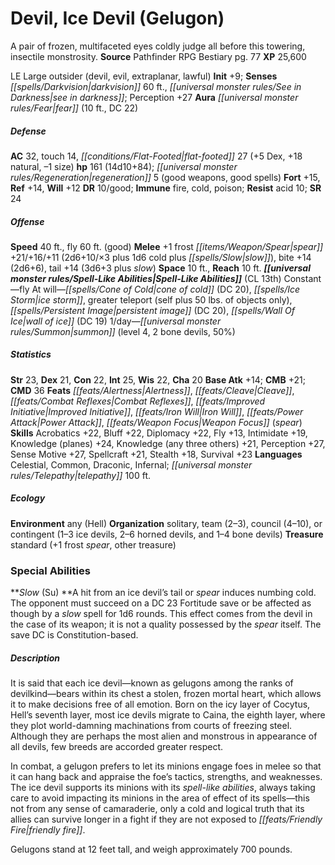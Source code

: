 ﻿---
cssclass: [monsters]
title1: Devil, Ice Devil (Gelugon)
desc_short: A pair of frozen, multifaceted eyes coldly judge all before this towering,
  insectile monstrosity.
title2: Ice Devil (Gelugon)
CR: 13
sources:
- name: Pathfinder RPG Bestiary
  page: 77
  link: http://paizo.com/products/btpy8auu?Pathfinder-Roleplaying-Game-Bestiary
XP: 25600
alignment: LE
size: Large
type: outsider
subtypes:
- devil
- evil
- extraplanar
- lawful
initiative:
  bonus: 9
senses:
  darkvision: 60
  see in darkness: true
auras:
- name: fear
  radius: 10
  DC: 22
AC:
  AC: 32
  touch: 14
  flat_footed: 27
  components:
    dex: 5
    natural: 18
    size: -1
HP:
  HP: 161
  long: 14d10+84
  regeneration: 5
  regeneration_weakness: good weapons, good spells
saves:
  fort: 15
  ref: 14
  will: 12
DR:
- amount: 10
  weakness: good
immunities:
- fire
- cold
- poison
resistances:
  acid: 10
SR: 24
speeds:
  base: 40
  fly: 60
  fly_maneuverability: good
attacks:
  melee:
  - - text: +1 frost spear +21/+16/+11 (2d6+10/×3 plus 1d6 cold plus slow)
      entries:
      - - damage: 2d6+10
          crit_multiplier: 3
        - damage: 1d6
          type: cold
        - effect: slow
      attack: +1 frost spear
      bonus:
      - 21
      - 16
      - 11
    - text: bite +14 (2d6+6)
      entries:
      - - damage: 2d6+6
      attack: bite
      bonus:
      - 14
    - text: tail +14 (3d6+3 plus slow)
      entries:
      - - damage: 3d6+3
        - effect: slow
      attack: tail
      bonus:
      - 14
space: 10
reach: 10
spell_like_abilities:
  entries:
  - name: fly
    source: default
    freq: Constant
  - name: cone of cold
    source: default
    freq: At will
    DC: 20
  - name: ice storm
    source: default
    freq: At will
  - name: greater teleport
    source: default
    freq: At will
    other: self plus 50 lbs. of objects only
  - name: persistent image
    source: default
    freq: At will
    DC: 20
  - name: wall of ice
    source: default
    freq: At will
    DC: 19
  - name: summon
    source: default
    freq: 1/day
    level: 4
    summons:
    - name: bone devils
      amount: 2
      chance: 50%
  sources:
  - name: default
    CL: 13
ability_scores:
  STR: 23
  DEX: 21
  CON: 22
  INT: 25
  WIS: 22
  CHA: 20
BAB: 14
CMB: 21
CMD: 36
feats:
- name: Alertness
- name: Cleave
- name: Combat Reflexes
- name: Improved Initiative
- name: Iron Will
- name: Power Attack
- name: Weapon Focus (spear)
skills:
  Acrobatics: 22
  Bluff: 22
  Diplomacy: 22
  Fly: 13
  Intimidate: 19
  Knowledge (planes): 24
  Knowledge (any three others): 21
  Perception: 27
  Sense Motive: 27
  Spellcraft: 21
  Stealth: 18
  Survival: 23
languages:
- Celestial
- Common
- Draconic
- Infernal
- telepathy 100 ft.
ecology:
  environment: any (Hell)
  organization: solitary, team (2-3), council (4-10), or contingent (1-3 ice devils,
    2-6 horned devils, and 1-4 bone devils)
  treasure_type: standard
  treasure:
  - +1 frost spear
  - other treasure
special_abilities:
  Slow (Su): A hit from an ice devil's tail or spear induces numbing cold. The opponent
    must succeed on a DC 23 Fortitude save or be affected as though by a slow spell
    for 1d6 rounds. This effect comes from the devil in the case of its weapon; it
    is not a quality possessed by the spear itself. The save DC is Constitution-based.
desc_long: |-
  It is said that each ice devil-known as gelugons among the ranks of devilkind-bears within its chest a stolen, frozen mortal heart, which allows it to make decisions free of all emotion. Born on the icy layer of Cocytus, Hell's seventh layer, most ice devils migrate to Caina, the eighth layer, where they plot world-damning machinations from courts of freezing steel. Although they are perhaps the most alien and monstrous in appearance of all devils, few breeds are accorded greater respect.

  In combat, a gelugon prefers to let its minions engage foes in melee so that it can hang back and appraise the foe's tactics, strengths, and weaknesses. The ice devil supports its minions with its spell-like abilities, always taking care to avoid impacting its minions in the area of effect of its spells-this not from any sense of camaraderie, only a cold and logical truth that its allies can survive longer in a fight if they are not exposed to friendly fire.

  Gelugons stand at 12 feet tall, and weigh approximately 700 pounds.

---

# Devil, Ice Devil (Gelugon)
A pair of frozen, multifaceted eyes coldly judge all before this towering, insectile monstrosity.
**Source** Pathfinder RPG Bestiary pg. 77
**XP** 25,600

LE Large outsider (devil, evil, extraplanar, lawful)
**Init** +9; **Senses** _[[spells/Darkvision|darkvision]]_ 60 ft., _[[universal monster rules/See in Darkness|see in darkness]]_; Perception +27
**Aura** _[[universal monster rules/Fear|fear]]_ (10 ft., DC 22)

##### Defense

**AC** 32, touch 14, _[[conditions/Flat-Footed|flat-footed]]_ 27 (+5 Dex, +18 natural, –1 size)
**hp** 161 (14d10+84); _[[universal monster rules/Regeneration|regeneration]]_ 5 (good weapons, good spells)
**Fort** +15, **Ref** +14, **Will** +12
**DR** 10/good; **Immune** fire, cold, poison; **Resist** acid 10; **SR** 24

##### Offense
**Speed** 40 ft., fly 60 ft. (good)
**Melee** +1 frost _[[items/Weapon/Spear|spear]]_ +21/+16/+11 (2d6+10/×3 plus 1d6 cold plus _[[spells/Slow|slow]]_), bite +14 (2d6+6), tail +14 (3d6+3 plus _slow_)
**Space** 10 ft., **Reach** 10 ft.
**_[[universal monster rules/Spell-Like Abilities|Spell-Like Abilities]]_** (CL 13th)
Constant—fly
At will—_[[spells/Cone of Cold|cone of cold]]_ (DC 20), _[[spells/Ice Storm|ice storm]]_, greater teleport (self plus 50 lbs. of objects only), _[[spells/Persistent Image|persistent image]]_ (DC 20), _[[spells/Wall Of Ice|wall of ice]]_ (DC 19)
1/day—_[[universal monster rules/Summon|summon]]_ (level 4, 2 bone devils, 50%)

##### Statistics
**Str** 23, **Dex** 21, **Con** 22, **Int** 25, **Wis** 22, **Cha** 20
**Base Atk** +14; **CMB** +21; **CMD** 36
**Feats** _[[feats/Alertness|Alertness]]_, _[[feats/Cleave|Cleave]]_, _[[feats/Combat Reflexes|Combat Reflexes]]_, _[[feats/Improved Initiative|Improved Initiative]]_, _[[feats/Iron Will|Iron Will]]_, _[[feats/Power Attack|Power Attack]]_, _[[feats/Weapon Focus|Weapon Focus]]_ (_spear_)
**Skills** Acrobatics +22, Bluff +22, Diplomacy +22, Fly +13, Intimidate +19, Knowledge (planes) +24, Knowledge (any three others) +21, Perception +27, Sense Motive +27, Spellcraft +21, Stealth +18, Survival +23
**Languages** Celestial, Common, Draconic, Infernal; _[[universal monster rules/Telepathy|telepathy]]_ 100 ft.

##### Ecology

**Environment** any (Hell)
**Organization** solitary, team (2–3), council (4–10), or contingent (1–3 ice devils, 2–6 horned devils, and 1–4 bone devils)
**Treasure** standard (+1 frost _spear_, other treasure)

### Special Abilities
**_Slow_ (Su) **A hit from an ice devil’s tail or _spear_ induces numbing cold. The opponent must succeed on a DC 23 Fortitude save or be affected as though by a _slow_ spell for 1d6 rounds. This effect comes from the devil in the case of its weapon; it is not a quality possessed by the _spear_ itself. The save DC is Constitution-based.

##### Description

It is said that each ice devil—known as gelugons among the ranks of devilkind—bears within its chest a stolen, frozen mortal heart, which allows it to make decisions free of all emotion. Born on the icy layer of Cocytus, Hell’s seventh layer, most ice devils migrate to Caina, the eighth layer, where they plot world-damning machinations from courts of freezing steel. Although they are perhaps the most alien and monstrous in appearance of all devils, few breeds are accorded greater respect.

In combat, a gelugon prefers to let its minions engage foes in melee so that it can hang back and appraise the foe’s tactics, strengths, and weaknesses. The ice devil supports its minions with its _spell-like abilities_, always taking care to avoid impacting its minions in the area of effect of its spells—this not from any sense of camaraderie, only a cold and logical truth that its allies can survive longer in a fight if they are not exposed to _[[feats/Friendly Fire|friendly fire]]_.

Gelugons stand at 12 feet tall, and weigh approximately 700 pounds.